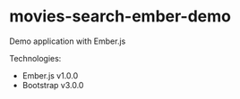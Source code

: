 movies-search-ember-demo
========================

Demo application with Ember.js

Technologies:
  - Ember.js v1.0.0
  - Bootstrap v3.0.0
